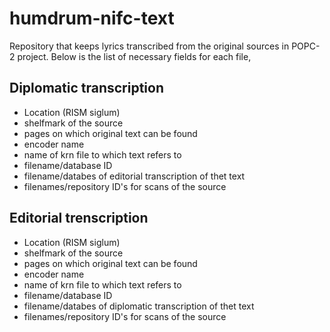 # humdrum-nifc-text

Repository that keeps lyrics transcribed from the original sources in POPC-2 project.
Below is the list of necessary fields for each file,

## Diplomatic transcription
- Location (RISM siglum)
- shelfmark of the source
- pages on which original text can be found
- encoder name
- name of krn file to which text refers to
- filename/database ID
- filename/databes of editorial transcription of thet text 
- filenames/repository ID's for scans of the source

## Editorial trenscription

- Location (RISM siglum)
- shelfmark of the source
- pages on which original text can be found
- encoder name
- name of krn file to which text refers to
- filename/database ID
- filename/databes of diplomatic transcription of thet text 
- filenames/repository ID's for scans of the source
